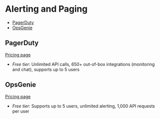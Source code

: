 # Alerting and Paging

<!-- TOC depthFrom:2 -->

- [PagerDuty](#pagerduty)
- [OpsGenie](#opsgenie)


<!-- /TOC -->

## PagerDuty

[Pricing page](https://www.pagerduty.com/pricing/incident-response/)

* *Free tier*: Unlimited API calls, 650+ out-of-box integrations (monitoring and chat), supports up to 5 users

## OpsGenie

[Pricing page](https://www.atlassian.com/software/opsgenie/pricing)

* *Free tier*: Supports up to 5 users, unlimited alerting, 1,000 API requests per user

